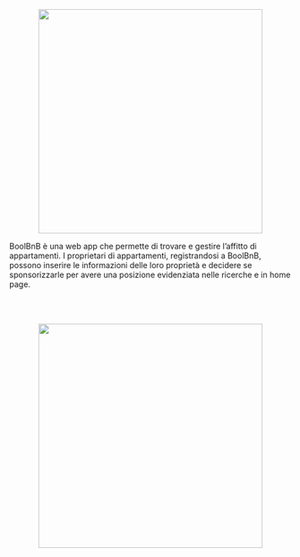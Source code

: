 <div align="center"><img src="https://imgur.com/xo4arsL" width="400"></div>
<p>BoolBnB è una web app che permette di trovare e gestire l’affitto di appartamenti. I proprietari di appartamenti, registrandosi a BoolBnB, possono inserire le informazioni delle loro proprietà e decidere se sponsorizzarle per avere una posizione evidenziata nelle ricerche e in home page.</p>


<br><br>
<p align="center"><img src="https://imgur.com/xo4arsL" width="400"></p>
